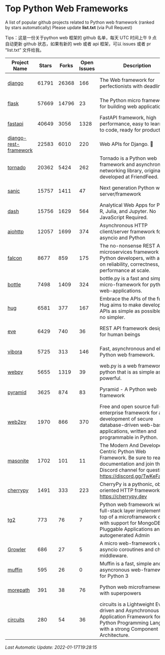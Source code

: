 # Top Python Web Frameworks
A list of popular github projects related to Python web framework (ranked by stars automatically)
Please update **list.txt** (via Pull Request)

Tips：这是一份关于python web 框架的 github 名单，每天 UTC 时间上午 9 点自动更新 github 状态，如果有新的 web 或者 api 框架，可以 issues 或者 pr “list.txt” 文件给我。

| Project Name | Stars | Forks | Open Issues | Description | Last Commit |
| ------------ | ----- | ----- | ----------- | ----------- | ----------- |
| [django](https://github.com/django/django) | 61791 | 26368 | 166 | The Web framework for perfectionists with deadlines. | 2022-01-17 08:00:46 |
| [flask](https://github.com/pallets/flask) | 57669 | 14796 | 23 | The Python micro framework for building web applications. | 2022-01-14 17:38:02 |
| [fastapi](https://github.com/tiangolo/fastapi) | 40649 | 3056 | 1328 | FastAPI framework, high performance, easy to learn, fast to code, ready for production | 2022-01-16 20:09:10 |
| [django-rest-framework](https://github.com/encode/django-rest-framework) | 22583 | 6010 | 220 | Web APIs for Django. 🎸 | 2022-01-17 09:41:23 |
| [tornado](https://github.com/tornadoweb/tornado) | 20362 | 5424 | 262 | Tornado is a Python web framework and asynchronous networking library, originally developed at FriendFeed. | 2022-01-17 04:13:46 |
| [sanic](https://github.com/sanic-org/sanic) | 15757 | 1411 | 47 | Next generation Python web server/framework | Build fast. Run fast. | 2022-01-16 07:03:04 |
| [dash](https://github.com/plotly/dash) | 15756 | 1629 | 564 | Analytical Web Apps for Python, R, Julia, and Jupyter. No JavaScript Required. | 2022-01-14 04:46:04 |
| [aiohttp](https://github.com/aio-libs/aiohttp) | 12057 | 1699 | 374 | Asynchronous HTTP client/server framework for asyncio and Python | 2022-01-17 10:47:03 |
| [falcon](https://github.com/falconry/falcon) | 8677 | 859 | 175 | The no-nonsense REST API and microservices framework for Python developers, with a focus on reliability, correctness, and performance at scale. | 2022-01-16 17:28:54 |
| [bottle](https://github.com/bottlepy/bottle) | 7498 | 1409 | 324 | bottle.py is a fast and simple micro-framework for python web-applications. | 2021-07-07 11:39:42 |
| [hug](https://github.com/hugapi/hug) | 6581 | 377 | 167 | Embrace the APIs of the future. Hug aims to make developing APIs as simple as possible, but no simpler. | 2020-08-10 05:07:26 |
| [eve](https://github.com/pyeve/eve) | 6429 | 740 | 36 | REST API framework designed for human beings | 2021-12-10 10:01:16 |
| [vibora](https://github.com/vibora-io/vibora) | 5725 | 313 | 146 | Fast, asynchronous and elegant Python web framework. | 2019-02-11 10:54:12 |
| [webpy](https://github.com/webpy/webpy) | 5655 | 1319 | 39 | web.py is a web framework for python that is as simple as it is powerful.  | 2021-09-02 01:55:31 |
| [pyramid](https://github.com/Pylons/pyramid) | 3625 | 874 | 83 | Pyramid - A Python web framework | 2021-12-17 20:47:30 |
| [web2py](https://github.com/web2py/web2py) | 1970 | 866 | 370 | Free and open source full-stack enterprise framework for agile development of secure database-driven web-based applications, written and programmable in Python. | 2021-11-06 23:58:46 |
| [masonite](https://github.com/MasoniteFramework/masonite) | 1702 | 101 | 11 | The Modern And Developer Centric Python Web Framework. Be sure to read the documentation and join the Discord channel for questions: https://discord.gg/TwKeFahmPZ | 2022-01-16 17:17:39 |
| [cherrypy](https://github.com/cherrypy/cherrypy) | 1491 | 333 | 223 | CherryPy is a pythonic, object-oriented HTTP framework.      https://cherrypy.dev | 2021-09-07 18:10:09 |
| [tg2](https://github.com/TurboGears/tg2) | 773 | 76 | 7 | Python web framework with full-stack layer implemented on top of a microframework core with support for MongoDB, Pluggable Applications and autogenerated Admin | 2021-05-26 09:26:31 |
| [Growler](https://github.com/pyGrowler/Growler) | 686 | 27 | 5 | A micro web-framework using asyncio coroutines and chained middleware. | 2020-03-08 07:51:41 |
| [muffin](https://github.com/klen/muffin) | 595 | 26 | 0 | Muffin is a fast, simple and asyncronous web-framework for Python 3 | 2021-12-14 17:19:33 |
| [morepath](https://github.com/morepath/morepath) | 391 | 38 | 76 | Python web microframework with superpowers | 2021-04-18 14:33:02 |
| [circuits](https://github.com/circuits/circuits) | 280 | 54 | 36 | circuits is a Lightweight Event driven and Asynchronous Application Framework for the Python Programming Language with a strong Component Architecture. | 2021-11-04 22:25:25 |

*Last Automatic Update: 2022-01-17T19:28:15*